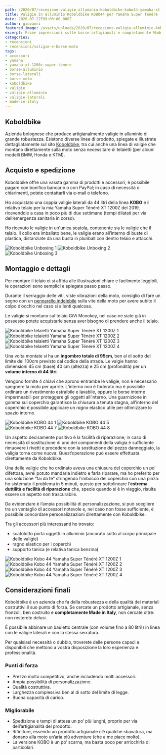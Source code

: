 ```yaml
---
path: /2020/07/recesione-valigie-alluminio-koboldbike-kobo44-yamaha-xt-1200z-super-tenere
title: Valigie in alluminio Koboldbike KOBO44 per Yamaha Super Ténéré
date: 2020-07-22T09:00:00.000Z
author: giovanni
featured_image: /assets/uploads/2020/07/recesione-valigie-alluminio-koboldbike-kobo44-yamaha-xt-1200z-super-tenere/featured.jpg
excerpt: Prime impressioni sulle borse artigianali e completamente Made in Italy
categories:
- recensioni
- recensioni/valigie-e-borse-moto
tags:
- accessori
- yamaha
- yamaha-xt-1200z-super-tenere
- borse-alluminio
- borse-laterali
- borse-moto
- koboldbike
- valigie
- valigie-alluminio
- valigie-laterali
- made-in-italy
---
```

## Koboldbike

Azienda bolognese che produce artigianalmente valigie in alluminio di grande robustezza. Esistono diverse linee di prodotto, spiegate e illustrate dettagliatamente sul sito [Koboldbike](https://www.koboldbike.it), tra cui anche una linea di valigie che montano direttamente sulla moto senza necessitare di telaietti (per alcuni modelli BMW, Honda e KTM).

## Acquisto e spedizione

Koboldbike offre una vassta gamma di prodotti e accessori, è possibile pagare con bonifico bancario o con PayPal; in caso di necessità o chiarimenti, potete contattarli via e-mail o telefono.

Ho acquistato una coppia valigie laterali da 44 litri della linea **KOBO** e il relativo telaio per la mia Yamaha Super Ténéré XT 1200Z del 2019, ricevendole a casa in poco più di due settimane (tempi dilatati per via dell’emergenza sanitaria in corso).

Ho ricevuto le valigie in un'unica scatola, contenente sia le valigie che il telaio. Il collo era imballato bene, le valigie erano all’interno di buste di plastica, distanziate da una busta in pluriball con dentro telaio e attacchi.

![Koboldbike Unboxing 1](/assets/uploads/2020/07/recesione-valigie-alluminio-koboldbike-kobo44-yamaha-xt-1200z-super-tenere/foto/unboxing-1.jpg "L'imballo in cui ho ricevuto le valigie Koboldbike")
![Koboldbike Unboxing 2](/assets/uploads/2020/07/recesione-valigie-alluminio-koboldbike-kobo44-yamaha-xt-1200z-super-tenere/foto/unboxing-2.jpg "Le valigie in alluminio sono ben protette dal pluriball")
![Koboldbike Unboxing 3](/assets/uploads/2020/07/recesione-valigie-alluminio-koboldbike-kobo44-yamaha-xt-1200z-super-tenere/foto/unboxing-3.jpg "Il pacchetto più piccolo contiene i telaietti GiVi Monokey")

## Montaggio e dettagli

Per montare il telaio ci si affida alle illustrazioni chiare e facilmente leggibili, le operazioni sono semplici e spiegate passo passo.

<p class="message pro-tip">
  Durante il serraggio delle viti, viste vibrazioni della moto, consiglio di fare un segno con un <a href="https://amzn.to/3gXE4kY" target="_blank">pennarello indelebile</a> sulla vite della moto per avere subito il colpo d’occhio nel caso si allenti qualcosa.
</p>

Le valigie si montano sul telaio GiVi Monokey, nel caso ne siate già in possesso potete acquistarle senza aver bisogno di prendere anche il telaio.

![Koboldbike telaietti Yamaha Super Ténéré XT 1200Z 1](/assets/uploads/2020/07/recesione-valigie-alluminio-koboldbike-kobo44-yamaha-xt-1200z-super-tenere/foto/unboxing-6.jpg "Imballo telaietti GiVi Monokey")
![Koboldbike telaietti Yamaha Super Ténéré XT 1200Z 2](/assets/uploads/2020/07/recesione-valigie-alluminio-koboldbike-kobo44-yamaha-xt-1200z-super-tenere/foto/unboxing-9.jpg "Istruzioni di montaggio telaietti GiVi Monokey")
![Koboldbike telaietti Yamaha Super Ténéré XT 1200Z 3](/assets/uploads/2020/07/recesione-valigie-alluminio-koboldbike-kobo44-yamaha-xt-1200z-super-tenere/foto/telaietti-1.jpg "I telai si possono rimuovere velocemente grazie alle viti a sgancio rapido")
![Koboldbike telaietti Yamaha Super Ténéré XT 1200Z 4](/assets/uploads/2020/07/recesione-valigie-alluminio-koboldbike-kobo44-yamaha-xt-1200z-super-tenere/foto/telaietti-2.jpg "Dettagli poco visibili che non disturbano l’estetica della moto nel complesso.")

Una volta montate si ha un **ingombro totale di 95cm**, ben al di sotto del limite dei 100cm previsto dal codice della strada. Le valgie hanno dimensioni 45 cm (base) 40 cm (altezza) e 25 cm (profondità) per un **volume interno di 44 litri**.

Vengono fornite 4 chiavi che aprono entrambe le valigie, non è necessario spegnere la moto per aprirle. L’interno non è foderato ma è possibile ordinare un rivestimento estraibile e lavabile, oppure le borse interne impermeabili per proteggere gli oggetti all’interno. Una guarnizione in gomma sul coperchio garantisce la chiusura a tenuta stagna, all'interno del coperchio è possibile applicare un *ragno* elastico utile per ottimizzare lo spazio interno.

![Koboldbike KOBO 44 1](/assets/uploads/2020/07/recesione-valigie-alluminio-koboldbike-kobo44-yamaha-xt-1200z-super-tenere/foto/unboxing-4.jpg "Valigia in alluminio Koboldbike KOBO 44")
![Koboldbike KOBO 44 5](/assets/uploads/2020/07/recesione-valigie-alluminio-koboldbike-kobo44-yamaha-xt-1200z-super-tenere/foto/unboxing-5.jpg "Interno valigia Koboldbike KOBO 44")
![Koboldbike KOBO 44 7](/assets/uploads/2020/07/recesione-valigie-alluminio-koboldbike-kobo44-yamaha-xt-1200z-super-tenere/foto/unboxing-7.jpg "Le valigie Koboldbike KOBO 44 chiuse")
![Koboldbike KOBO 44 8](/assets/uploads/2020/07/recesione-valigie-alluminio-koboldbike-kobo44-yamaha-xt-1200z-super-tenere/foto/unboxing-8.jpg "Le valigie Koboldbike KOBO 44 aperte")

Un aspetto decisamente positivo è la facilità di riparazione; in caso di necessità di sostituzione di uno dei componenti della valigia è sufficiente rimuovere i rivetti e procedere con la sostituzione del pezzo danneggiato, la valigia torna come nuova. Quest’operazione può essere effettuata direttamente da Koboldbike.

Una delle valigie che ho ordinato aveva una chiusura del coperchio un po’ difettosa, avrei potuto mandarla indietro e farla riparare, ma ho preferito per una soluzione “fai da te” stringendo l’imbocco del coperchio con una pinza: ho sistemato il problema in 5 minuti, questo per sottolineare l’**estrema duttilità e facilità di riparazione** che, specie quando si è in viaggio, risulta essere un aspetto non trascurabile.

Da evidenziare è l’ampia possibilità di personalizzazione, si può scegliere tra un ventaglio di accessori notevole e, nel caso non fosse sufficiente, è possibile concordare personalizzazioni direttamente con Koboldbike.

Tra gli accessori più interessanti ho trovato:

- scatolotto porta oggetti in alluminio (ancorato sotto al corpo principale delle valigie)
- ragno elastico per i coperchi
- supporto tanica (e relativa tanica benzina)

![Koboldbike Kobo 44 Yamaha Super Ténéré XT 1200Z 1](/assets/uploads/2020/07/recesione-valigie-alluminio-koboldbike-kobo44-yamaha-xt-1200z-super-tenere/foto/gallery-1.jpg "Dettaglio del logo Koboldbike in rilievo")
![Koboldbike Kobo 44 Yamaha Super Ténéré XT 1200Z 2](/assets/uploads/2020/07/recesione-valigie-alluminio-koboldbike-kobo44-yamaha-xt-1200z-super-tenere/foto/gallery-2.jpg "Vista posteriore Yamaha Super Ténéré XT 1200Z con i telaietti GiVi Monokey")
![Koboldbike Kobo 44 Yamaha Super Ténéré XT 1200Z 3](/assets/uploads/2020/07/recesione-valigie-alluminio-koboldbike-kobo44-yamaha-xt-1200z-super-tenere/foto/gallery-3.jpg "Ingombro totale valigie Koboldbike KOBO 44 su Yamaha Super Ténéré XT 1200Z")
![Koboldbike Kobo 44 Yamaha Super Ténéré XT 1200Z 4](/assets/uploads/2020/07/recesione-valigie-alluminio-koboldbike-kobo44-yamaha-xt-1200z-super-tenere/foto/gallery-4.jpg "Valigie Koboldbike KOBO 44 montate su Yamaha Super Ténéré XT 1200Z")

## Considerazioni finali

Koboldbike è un azienda che fa della robustezza e della qualità dei materiali costruttivi il suo punto di forza. Se cercate un prodotto artigianale, senza fronzoli, ben costruito e **completamente Made in Italy**, non cercate oltre: non resterete delusi.

É possibile abbinare un bauletto centrale (con volume fino a 80 litri!) in linea con le valigie laterali e con la stessa serratura.

Per qualsiasi necessità o dubbio, troverete delle persone capaci e disponibili che mettono a vostra disposizione la loro esperienza e professionalità.

### Punti di forza

- Prezzo molto competitivo, anche includendo molti accessori.
- Ampia possibilità di personalizzazione.
- Qualità costruttiva.
- Larghezza complessiva ben al di sotto del limite di legge.
- Buona capacità di carico.

### Migliorabile

- Spedizione e tempi di attesa un po’ più lunghi, proprio per via dell’artigianalità del prodotto.
- Rifiniture, essendo un prodotto artigianale c’è qualche sbavatura, ma donano alla moto un’aria più adventure (che a me piace molto).
- La versione KOBO è un po’ scarna, ma basta poco per arricchirla di particolari.
